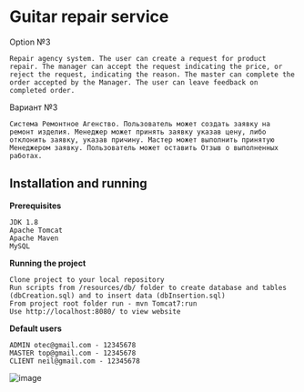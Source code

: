 # Guitar repair service

Option №3  
```
Repair agency system. The user can create a request for product repair. The manager can accept the request indicating the price, or reject the request, indicating the reason. The master can complete the order accepted by the Manager. The user can leave feedback on completed order.
```

Вариант №3  
```
Система Ремонтное Агенство. Пользователь может создать заявку на ремонт изделия. Менеджер может принять заявку указав цену, либо отклонить заявку, указав причину. Мастер может выполнить принятую Менеджером заявку. Пользователь может оставить Отзыв о выполненных работах. 
```
## Installation and running
**Prerequisites**
```
JDK 1.8
Apache Tomcat
Apache Maven
MySQL
```

**Running the project**
```
Clone project to your local repository
Run scripts from /resources/db/ folder to create database and tables (dbCreation.sql) and to insert data (dbInsertion.sql)
From project root folder run - mvn Tomcat7:run
Use http://localhost:8080/ to view website
```
**Default users**
```
ADMIN otec@gmail.com - 12345678
MASTER top@gmail.com - 12345678
CLIENT neil@gmail.com - 12345678
```
![image](http://i.piccy.info/i9/94945f3b7a6579486aad3bbc2a7ee99b/1580829639/53445/1360567/guitar.jpg)